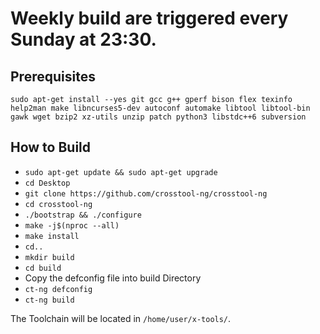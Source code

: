 # Weekly build are triggered every Sunday at 23:30.

## Prerequisites

`sudo apt-get install --yes git gcc g++ gperf bison flex texinfo help2man make libncurses5-dev autoconf automake libtool libtool-bin gawk wget bzip2 xz-utils unzip patch python3 libstdc++6 subversion`


## How to Build

* `sudo apt-get update && sudo apt-get upgrade`
* `cd Desktop`
* `git clone https://github.com/crosstool-ng/crosstool-ng`
* `cd crosstool-ng`
* `./bootstrap && ./configure`
* `make -j$(nproc --all)`
* `make install`
* `cd..`
* `mkdir build`
* `cd build`
* Copy the defconfig file into build Directory
* `ct-ng defconfig`
* `ct-ng build`

The Toolchain will be located in `/home/user/x-tools/`.
